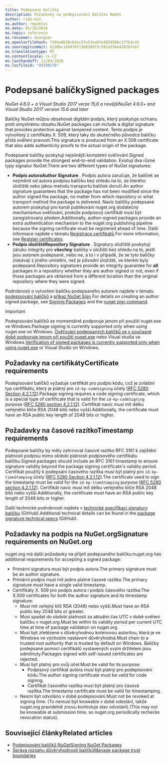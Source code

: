 ```yaml
---
title: Podepsané balíčky
description: Požadavky na podepisování balíčku NuGet
author: rido-min
ms.author: rmpablos
ms.date: 05/18/2018
ms.topic: reference
ms.reviewer: ananguar
ms.openlocfilehash: 7384e8b30cb2ec5fe53ea0fe485858bc1f7b3c43
ms.sourcegitcommit: b138bc1d49fbf13b63d975c581a53be4283b7ebf
ms.translationtype: MT
ms.contentlocale: cs-CZ
ms.lasthandoff: 11/03/2020
ms.locfileid: "93238176"
---
```

# <a name="signed-packages"></a><span data-ttu-id="10f0e-103">Podepsané balíčky</span><span class="sxs-lookup"><span data-stu-id="10f0e-103">Signed packages</span></span>

<span data-ttu-id="10f0e-104">*NuGet 4.6.0 + a Visual Studio 2017 verze 15,6 a novější*</span><span class="sxs-lookup"><span data-stu-id="10f0e-104">*NuGet 4.6.0+ and Visual Studio 2017 version 15.6 and later*</span></span>

<span data-ttu-id="10f0e-105">Balíčky NuGet můžou obsahovat digitální podpis, který poskytuje ochranu proti úmyslnému obsahu.</span><span class="sxs-lookup"><span data-stu-id="10f0e-105">NuGet packages can include a digital signature that provides protection against tampered content.</span></span> <span data-ttu-id="10f0e-106">Tento podpis je vytvořený z certifikátu X. 509, který taky do skutečného původce balíčku přidá ověření pravosti.</span><span class="sxs-lookup"><span data-stu-id="10f0e-106">This signature is produced from an X.509 certificate that also adds authenticity proofs to the actual origin of the package.</span></span>

<span data-ttu-id="10f0e-107">Podepsané balíčky poskytují nejsilnější kompletní ověřování.</span><span class="sxs-lookup"><span data-stu-id="10f0e-107">Signed packages provide the strongest end-to-end validation.</span></span> <span data-ttu-id="10f0e-108">Existují dva různé typy signatur NuGet:</span><span class="sxs-lookup"><span data-stu-id="10f0e-108">There are two different types of NuGet signatures:</span></span>
- <span data-ttu-id="10f0e-109">**Podpis autora**</span><span class="sxs-lookup"><span data-stu-id="10f0e-109">**Author Signature** .</span></span> <span data-ttu-id="10f0e-110">Podpis autora zaručuje, že balíček se nezměnil od autora podpisu balíčku bez ohledu na to, ze kterého úložiště nebo jakou metodu transportu balíček doručí.</span><span class="sxs-lookup"><span data-stu-id="10f0e-110">An author signature guarantees that the package has not been modified since the author signed the package, no matter from which repository or what transport method the package is delivered.</span></span> <span data-ttu-id="10f0e-111">Navíc balíčky podepsané autorem poskytují pro kanál publikování nuget.org dodatečný mechanismus ověřování, protože podpisový certifikát musí být zaregistrovaný předem.</span><span class="sxs-lookup"><span data-stu-id="10f0e-111">Additionally, author-signed packages provide an extra authentication mechanism to the nuget.org publishing pipeline because the signing certificate must be registered ahead of time.</span></span> <span data-ttu-id="10f0e-112">Další informace najdete v tématu [Registrace certifikátů](#signature-requirements-on-nugetorg).</span><span class="sxs-lookup"><span data-stu-id="10f0e-112">For more information, see [Register certificates](#signature-requirements-on-nugetorg).</span></span>
- <span data-ttu-id="10f0e-113">**Podpis úložiště**</span><span class="sxs-lookup"><span data-stu-id="10f0e-113">**Repository Signature** .</span></span> <span data-ttu-id="10f0e-114">Signatury úložiště poskytují záruku integrity pro **všechny** balíčky v úložišti bez ohledu na to, jestli jsou autorem podepsané, nebo ne, a to i v případě, že se tyto balíčky získávají z jiného umístění, než je původní úložiště, ve kterém byly podepsané.</span><span class="sxs-lookup"><span data-stu-id="10f0e-114">Repository signatures provide an integrity guarantee for **all** packages in a repository whether they are author signed or not, even if those packages are obtained from a different location than the original repository where they were signed.</span></span>   

<span data-ttu-id="10f0e-115">Podrobnosti o vytvoření balíčku podepsaného autorem najdete v tématu [podepisování balíčků](../create-packages/Sign-a-package.md) a [příkaz NuGet Sign](../reference/cli-reference/cli-ref-sign.md).</span><span class="sxs-lookup"><span data-stu-id="10f0e-115">For details on creating an author signed package, see [Signing Packages](../create-packages/Sign-a-package.md) and the [nuget sign command](../reference/cli-reference/cli-ref-sign.md).</span></span>

> [!Important]
> <span data-ttu-id="10f0e-116">Podepisování balíčků se momentálně podporuje jenom při použití nuget.exe ve Windows.</span><span class="sxs-lookup"><span data-stu-id="10f0e-116">Package signing is currently supported only when using nuget.exe on Windows.</span></span> <span data-ttu-id="10f0e-117">[Ověřování podepsaných balíčků se v současné době podporuje jenom při použití nuget.exe](../reference/cli-reference/cli-ref-verify.md) nebo Visual studia ve Windows.</span><span class="sxs-lookup"><span data-stu-id="10f0e-117">[Verification of signed packages is currently supported only when using nuget.exe](../reference/cli-reference/cli-ref-verify.md) or Visual Studio on Windows.</span></span>

## <a name="certificate-requirements"></a><span data-ttu-id="10f0e-118">Požadavky na certifikáty</span><span class="sxs-lookup"><span data-stu-id="10f0e-118">Certificate requirements</span></span>

<span data-ttu-id="10f0e-119">Podepisování balíčků vyžaduje certifikát pro podpis kódu, což je zvláštní typ certifikátu, který je platný pro `id-kp-codeSigning` účely [[RFC 5280 Section 4.2.1.12](https://tools.ietf.org/html/rfc5280#section-4.2.1.12)].</span><span class="sxs-lookup"><span data-stu-id="10f0e-119">Package signing requires a code signing certificate, which is a special type of certificate that is valid for the `id-kp-codeSigning` purpose [[RFC 5280 section 4.2.1.12](https://tools.ietf.org/html/rfc5280#section-4.2.1.12)].</span></span> <span data-ttu-id="10f0e-120">Certifikát navíc musí mít délku veřejného klíče RSA 2048 bitů nebo vyšší.</span><span class="sxs-lookup"><span data-stu-id="10f0e-120">Additionally, the certificate must have an RSA public key length of 2048 bits or higher.</span></span>

## <a name="timestamp-requirements"></a><span data-ttu-id="10f0e-121">Požadavky na časové razítko</span><span class="sxs-lookup"><span data-stu-id="10f0e-121">Timestamp requirements</span></span>

<span data-ttu-id="10f0e-122">Podepsané balíčky by měly zahrnovat časové razítko RFC 3161 k zajištění platnosti podpisu mimo období platnosti podpisového certifikátu balíčku.</span><span class="sxs-lookup"><span data-stu-id="10f0e-122">Signed packages should include an RFC 3161 timestamp to ensure signature validity beyond the package signing certificate's validity period.</span></span> <span data-ttu-id="10f0e-123">Certifikát použitý k podepsání časového razítka musí být platný pro `id-kp-timeStamping` účely [[RFC 5280 Section 4.2.1.12](https://tools.ietf.org/html/rfc5280#section-4.2.1.12)].</span><span class="sxs-lookup"><span data-stu-id="10f0e-123">The certificate used to sign the timestamp must be valid for the `id-kp-timeStamping` purpose [[RFC 5280 section 4.2.1.12](https://tools.ietf.org/html/rfc5280#section-4.2.1.12)].</span></span> <span data-ttu-id="10f0e-124">Certifikát navíc musí mít délku veřejného klíče RSA 2048 bitů nebo vyšší.</span><span class="sxs-lookup"><span data-stu-id="10f0e-124">Additionally, the certificate must have an RSA public key length of 2048 bits or higher.</span></span>

<span data-ttu-id="10f0e-125">Další technické podrobnosti najdete v [technické specifikaci signatury balíčku](https://github.com/NuGet/Home/wiki/Package-Signatures-Technical-Details) (GitHub).</span><span class="sxs-lookup"><span data-stu-id="10f0e-125">Additional technical details can be found in the [package signature technical specs](https://github.com/NuGet/Home/wiki/Package-Signatures-Technical-Details) (GitHub).</span></span>

## <a name="signature-requirements-on-nugetorg"></a><span data-ttu-id="10f0e-126">Požadavky na podpis na NuGet.org</span><span class="sxs-lookup"><span data-stu-id="10f0e-126">Signature requirements on NuGet.org</span></span>

<span data-ttu-id="10f0e-127">nuget.org má další požadavky na přijetí podepsaného balíčku:</span><span class="sxs-lookup"><span data-stu-id="10f0e-127">nuget.org has additional requirements for accepting a signed package:</span></span>

- <span data-ttu-id="10f0e-128">Primární signatura musí být podpis autora.</span><span class="sxs-lookup"><span data-stu-id="10f0e-128">The primary signature must be an author signature.</span></span>
- <span data-ttu-id="10f0e-129">Primární podpis musí mít jedno platné časové razítko.</span><span class="sxs-lookup"><span data-stu-id="10f0e-129">The primary signature must have a single valid timestamp.</span></span>
- <span data-ttu-id="10f0e-130">Certifikáty X. 509 pro podpis autora i podpis časového razítka:</span><span class="sxs-lookup"><span data-stu-id="10f0e-130">The X.509 certificates for both the author signature and its timestamp signature:</span></span>
  - <span data-ttu-id="10f0e-131">Musí mít veřejný klíč RSA (2048) nebo vyšší.</span><span class="sxs-lookup"><span data-stu-id="10f0e-131">Must have an RSA public key 2048 bits or greater.</span></span>
  - <span data-ttu-id="10f0e-132">Musí spadat do období platnosti za aktuální čas UTC v době ověření balíčku v nuget.org.</span><span class="sxs-lookup"><span data-stu-id="10f0e-132">Must be within its validity period per current UTC time at time of package validation on nuget.org.</span></span>
  - <span data-ttu-id="10f0e-133">Musí být zřetězené s důvěryhodnou kořenovou autoritou, která je ve Windows ve výchozím nastavení důvěryhodná.</span><span class="sxs-lookup"><span data-stu-id="10f0e-133">Must chain to a trusted root authority that is trusted by default on Windows.</span></span> <span data-ttu-id="10f0e-134">Balíčky podepsané pomocí certifikátů vystavených svým držitelem jsou odmítnuty.</span><span class="sxs-lookup"><span data-stu-id="10f0e-134">Packages signed with self-issued certificates are rejected.</span></span>
  - <span data-ttu-id="10f0e-135">Musí být platný pro svůj účel:</span><span class="sxs-lookup"><span data-stu-id="10f0e-135">Must be valid for its purpose:</span></span> 
    - <span data-ttu-id="10f0e-136">Podpisový certifikát autora musí být platný pro podepisování kódu.</span><span class="sxs-lookup"><span data-stu-id="10f0e-136">The author signing certificate must be valid for code signing.</span></span>
    - <span data-ttu-id="10f0e-137">Certifikát časového razítka musí být platný pro časová razítka.</span><span class="sxs-lookup"><span data-stu-id="10f0e-137">The timestamp certificate must be valid for timestamping.</span></span>
  - <span data-ttu-id="10f0e-138">Nesmí být odvoláno v době podepisování.</span><span class="sxs-lookup"><span data-stu-id="10f0e-138">Must not be revoked at signing time.</span></span> <span data-ttu-id="10f0e-139">(To nemusí být knowable v době odeslání, takže nuget.org pravidelně znovu kontroluje stav odvolání).</span><span class="sxs-lookup"><span data-stu-id="10f0e-139">(This may not be knowable at submission time, so nuget.org periodically rechecks revocation status).</span></span>
  
  
## <a name="related-articles"></a><span data-ttu-id="10f0e-140">Související články</span><span class="sxs-lookup"><span data-stu-id="10f0e-140">Related articles</span></span>

- [<span data-ttu-id="10f0e-141">Podepisování balíčků NuGet</span><span class="sxs-lookup"><span data-stu-id="10f0e-141">Signing NuGet Packages</span></span>](../create-packages/Sign-a-Package.md)
- [<span data-ttu-id="10f0e-142">Správa rozsahu důvěryhodnosti balíčků</span><span class="sxs-lookup"><span data-stu-id="10f0e-142">Manage package trust boundaries</span></span>](../consume-packages/installing-signed-packages.md)
